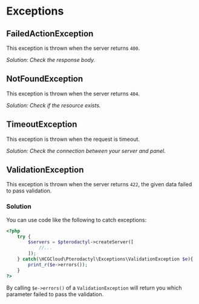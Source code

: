 # Exceptions

## FailedActionException
This exception is thrown when the server returns `400`.

*Solution: Check the response body.*

## NotFoundException
This exception is thrown when the server returns `404`.

*Solution: Check if the resource exists.*

## TimeoutException
This exception is thrown when the request is timeout.

*Solution: Check the connection between your server and panel.*

## ValidationException
This exception is thrown when the server returns `422`, the given data failed to pass validation.

### Solution

You can use code like the following to catch exceptions:

```php
<?php
	try {
		$servers = $pterodactyl->createServer([
			//...
		]);
	} catch(\HCGCloud\Pterodactyl\Exceptions\ValidationException $e){
		print_r($e->errors());
	}
?>
```

By calling `$e->errors()` of a `ValidationException` will return you which parameter failed to pass the validation.
